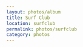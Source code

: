```yaml
---
layout: photos/album
title: Surf Club
location: surfclub
permalink: photos/surfclub
category: photos
---
```


